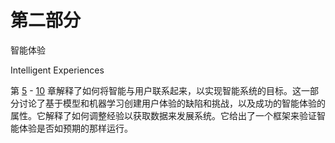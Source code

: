 # 第二部分
智能体验

Intelligent Experiences

第 [5](https://doi.org/10.1007/978-1-4842-3366-5_5) - [10](https://doi.org/10.1007/978-1-4842-3366-5_10) 章解释了如何将智能与用户联系起来，以实现智能系统的目标。这一部分讨论了基于模型和机器学习创建用户体验的缺陷和挑战，以及成功的智能体验的属性。它解释了如何调整经验以获取数据来发展系统。它给出了一个框架来验证智能体验是否如预期的那样运行。